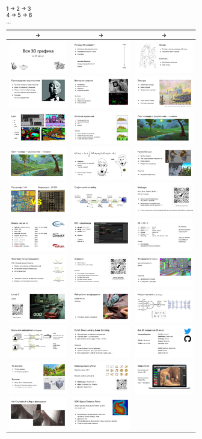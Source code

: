 1 &rarr; 2 &rarr; 3\
4 &rarr; 5 &rarr; 6\
...

|&rarr;|&rarr;|&rarr;|
|:---:|:---:|:---:|
|<img width=300 src="https://github.com/nikvoronin/all-about-3d-by-25minutes/blob/master/slides/00.png">|<img width=300 src="https://github.com/nikvoronin/all-about-3d-by-25minutes/blob/master/slides/01.png">|<img width=300 src="https://github.com/nikvoronin/all-about-3d-by-25minutes/blob/master/slides/02.png">|
|<img width=300 src="https://github.com/nikvoronin/all-about-3d-by-25minutes/blob/master/slides/03.png">|<img width=300 src="https://github.com/nikvoronin/all-about-3d-by-25minutes/blob/master/slides/04.png">|<img width=300 src="https://github.com/nikvoronin/all-about-3d-by-25minutes/blob/master/slides/05.png">|
|<img width=300 src="https://github.com/nikvoronin/all-about-3d-by-25minutes/blob/master/slides/06.png">|<img width=300 src="https://github.com/nikvoronin/all-about-3d-by-25minutes/blob/master/slides/07.png">|<img width=300 src="https://github.com/nikvoronin/all-about-3d-by-25minutes/blob/master/slides/08.png">|
|<img width=300 src="https://github.com/nikvoronin/all-about-3d-by-25minutes/blob/master/slides/09.png">|<img width=300 src="https://github.com/nikvoronin/all-about-3d-by-25minutes/blob/master/slides/10.png">|<img width=300 src="https://github.com/nikvoronin/all-about-3d-by-25minutes/blob/master/slides/11.png">|
|<img width=300 src="https://github.com/nikvoronin/all-about-3d-by-25minutes/blob/master/slides/12.png">|<img width=300 src="https://github.com/nikvoronin/all-about-3d-by-25minutes/blob/master/slides/13.png">|<img width=300 src="https://github.com/nikvoronin/all-about-3d-by-25minutes/blob/master/slides/14.png">|
|<img width=300 src="https://github.com/nikvoronin/all-about-3d-by-25minutes/blob/master/slides/15.png">|<img width=300 src="https://github.com/nikvoronin/all-about-3d-by-25minutes/blob/master/slides/16.png">|<img width=300 src="https://github.com/nikvoronin/all-about-3d-by-25minutes/blob/master/slides/17.png">|
|<img width=300 src="https://github.com/nikvoronin/all-about-3d-by-25minutes/blob/master/slides/18.png">|<img width=300 src="https://github.com/nikvoronin/all-about-3d-by-25minutes/blob/master/slides/19.png">|<img width=300 src="https://github.com/nikvoronin/all-about-3d-by-25minutes/blob/master/slides/20.png">|
|<img width=300 src="https://github.com/nikvoronin/all-about-3d-by-25minutes/blob/master/slides/21.png">|<img width=300 src="https://github.com/nikvoronin/all-about-3d-by-25minutes/blob/master/slides/22.png">|<img width=300 src="https://github.com/nikvoronin/all-about-3d-by-25minutes/blob/master/slides/23.png">|
|<img width=300 src="https://github.com/nikvoronin/all-about-3d-by-25minutes/blob/master/slides/24.png">|<img width=300 src="https://github.com/nikvoronin/all-about-3d-by-25minutes/blob/master/slides/25.png">|<img width=300 src="https://github.com/nikvoronin/all-about-3d-by-25minutes/blob/master/slides/26.png">|
|<img width=300 src="https://github.com/nikvoronin/all-about-3d-by-25minutes/blob/master/slides/27.png">|<img width=300 src="https://github.com/nikvoronin/all-about-3d-by-25minutes/blob/master/slides/28.png">|<img width=300 src="https://github.com/nikvoronin/all-about-3d-by-25minutes/blob/master/slides/29.png">|
|<img width=300 src="https://github.com/nikvoronin/all-about-3d-by-25minutes/blob/master/slides/30.png">|<img width=300 src="https://github.com/nikvoronin/all-about-3d-by-25minutes/blob/master/slides/31.png">| |
